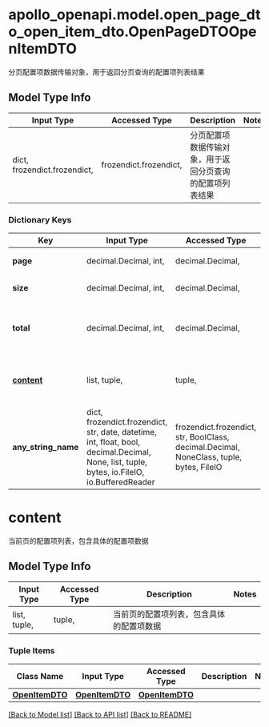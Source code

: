 # apollo_openapi.model.open_page_dto_open_item_dto.OpenPageDTOOpenItemDTO

分页配置项数据传输对象，用于返回分页查询的配置项列表结果

## Model Type Info
Input Type | Accessed Type | Description | Notes
------------ | ------------- | ------------- | -------------
dict, frozendict.frozendict,  | frozendict.frozendict,  | 分页配置项数据传输对象，用于返回分页查询的配置项列表结果 |

### Dictionary Keys
Key | Input Type | Accessed Type | Description | Notes
------------ | ------------- | ------------- | ------------- | -------------
**page** | decimal.Decimal, int,  | decimal.Decimal,  | 当前页码，从0开始计数 | [optional]
**size** | decimal.Decimal, int,  | decimal.Decimal,  | 每页显示的记录数量 | [optional]
**total** | decimal.Decimal, int,  | decimal.Decimal,  | 总记录数，符合查询条件的配置项总数量 | [optional] value must be a 64 bit integer
**[content](#content)** | list, tuple,  | tuple,  | 当前页的配置项列表，包含具体的配置项数据 | [optional]
**any_string_name** | dict, frozendict.frozendict, str, date, datetime, int, float, bool, decimal.Decimal, None, list, tuple, bytes, io.FileIO, io.BufferedReader | frozendict.frozendict, str, BoolClass, decimal.Decimal, NoneClass, tuple, bytes, FileIO | any string name can be used but the value must be the correct type | [optional]

# content

当前页的配置项列表，包含具体的配置项数据

## Model Type Info
Input Type | Accessed Type | Description | Notes
------------ | ------------- | ------------- | -------------
list, tuple,  | tuple,  | 当前页的配置项列表，包含具体的配置项数据 |

### Tuple Items
Class Name | Input Type | Accessed Type | Description | Notes
------------- | ------------- | ------------- | ------------- | -------------
[**OpenItemDTO**](OpenItemDTO.md) | [**OpenItemDTO**](OpenItemDTO.md) | [**OpenItemDTO**](OpenItemDTO.md) |  |

[[Back to Model list]](../../README.md#documentation-for-models) [[Back to API list]](../../README.md#documentation-for-api-endpoints) [[Back to README]](../../README.md)
